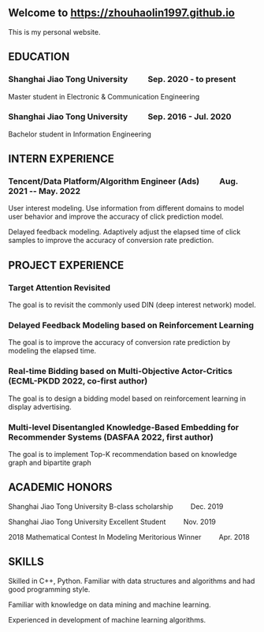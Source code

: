 ## Welcome to https://zhouhaolin1997.github.io

This is my personal website. 

## EDUCATION

### Shanghai Jiao Tong University  &emsp;&emsp;  Sep. 2020 - to present

Master student in Electronic & Communication Engineering 

### Shanghai Jiao Tong University  &emsp;&emsp;  Sep. 2016 - Jul. 2020

Bachelor student in Information Engineering 

## INTERN EXPERIENCE

### Tencent/Data Platform/Algorithm Engineer (Ads)  &emsp;&emsp; Aug. 2021 -- May. 2022
 User interest modeling. Use information from different domains to model user behavior and improve the accuracy of click prediction model. 
 
 Delayed feedback modeling. Adaptively adjust the elapsed time of click samples to improve the accuracy of conversion rate prediction. 

## PROJECT EXPERIENCE

### Target Attention Revisited 
The goal is to revisit the commonly used DIN (deep interest network) model. 

### Delayed Feedback Modeling based on Reinforcement Learning 

The goal is to improve the accuracy of conversion rate prediction by modeling the elapsed time.

### Real-time Bidding based on Multi-Objective Actor-Critics (ECML-PKDD 2022, co-first author) 

The goal is to design a bidding model based on reinforcement learning in display advertising.

### Multi-level Disentangled Knowledge-Based Embedding for Recommender Systems (DASFAA 2022, first author) 

The goal is to implement Top-K recommendation based on knowledge graph and bipartite graph

 
## ACADEMIC HONORS
Shanghai Jiao Tong University B-class scholarship  &emsp;&emsp; Dec. 2019

Shanghai Jiao Tong University Excellent Student  &emsp;&emsp; Nov. 2019

2018 Mathematical Contest In Modeling Meritorious Winner  &emsp;&emsp; Apr. 2018

## SKILLS
Skilled in C++, Python. Familiar with data structures and algorithms and had good programming style.

Familiar with knowledge on data mining and machine learning.

Experienced in development of machine learning algorithms.

